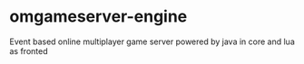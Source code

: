 # omgameserver-engine
Event based online multiplayer game server powered by java in core and lua as fronted
